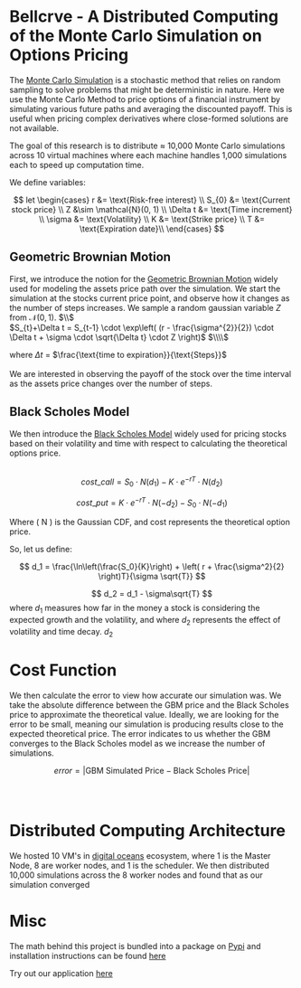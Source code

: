 # Bellcrve - A Distributed Computing of the Monte Carlo Simulation on Options Pricing

The [Monte Carlo Simulation](https://en.wikipedia.org/wiki/Monte_Carlo_method) is a stochastic method that relies on random sampling to solve problems that might be deterministic in nature. Here we use the Monte Carlo Method to price options of a financial instrument by simulating various future paths and averaging the discounted payoff. This is useful when pricing complex derivatives where close-formed solutions are not available.

The goal of this research is to distribute $\approx$ 10,000 Monte Carlo simulations across 10 virtual machines where each machine handles 1,000 simulations each to speed up computation time.

We define variables:

$$
let \begin{cases}
r &= \text{Risk-free interest} \\
S_{0} &= \text{Current stock price} \\
Z &\sim \mathcal{N}(0, 1) \\
\Delta t &= \text{Time increment} \\
\sigma &= \text{Volatility} \\
K &= \text{Strike price} \\
T &= \text{Expiration date}\\
\end{cases}
$$

## Geometric Brownian Motion

First, we introduce the notion for the [Geometric Brownian Motion](https://en.wikipedia.org/wiki/Geometric_Brownian_motion) widely used for modeling the assets price path over the simulation. We start the simulation at the stocks current price point, and observe how it changes as the number of steps increases. We sample a random gaussian variable $Z$ from $\mathcal{N}(0,1)$. $\\$
<br>
$S_{t}+\Delta t = S_{t-1} \cdot \exp\left( (r - \frac{\sigma^{2}}{2}) \cdot \Delta t + \sigma \cdot \sqrt{\Delta t} \cdot Z \right)$ $\\\\$

where $\Delta t$ = $\frac{\text{time to expiration}}{\text{Steps}}$
<br><br>
We are interested in observing the payoff of the stock over the time interval as the assets price changes over the number of steps.

## Black Scholes Model

We then introduce the [Black Scholes Model](https://en.wikipedia.org/wiki/Black%E2%80%93Scholes_model) widely used for pricing stocks based on their volatility and time with respect to calculating the theoretical options price.
<br><br>

$$ cost\_{call} = S_0 \cdot N(d_1) - K \cdot e^{-rT} \cdot N(d_2) $$

$$ cost\_{put} = K \cdot e^{-rT} \cdot N(-d_2) - S_0 \cdot N(-d_1) $$

Where \( N \) is the Gaussian CDF, and cost represents the theoretical option price.

So, let us define:

$$ d_1 = \frac{\ln\left(\frac{S_0}{K}\right) + \left( r + \frac{\sigma^2}{2} \right)T}{\sigma \sqrt{T}} $$

$$ d_2 = d_1 - \sigma\sqrt{T} $$
where $d_1$ measures how far in the money a stock is considering the expected growth and the volatility, and where $d_2$ represents the effect of volatility and time decay. $d_2$

# Cost Function

We then calculate the error to view how accurate our simulation was. We take the absolute difference between the GBM price and the Black Scholes price to approximate the theoretical value. Ideally, we are looking for the error to be small, meaning our simulation is producing results close to the expected theoretical price. The error indicates to us whether the GBM converges to the Black Scholes model as we increase the number of simulations.

$$ error = | \text{GBM Simulated Price} - \text{Black Scholes Price} | $$
<br><br>

# Distributed Computing Architecture

We hosted 10 VM's in [digital oceans](https://www.digitalocean.com/?utm_campaign=&utm_adgroup=&_keyword=digital%20ocean&_device=c&_adposition=&utm_content=&utm_medium=&utm_source=google&gad_source=1&gclid=CjwKCAjwx4O4BhAnEiwA42SbVGPd3FV9jRBghMXYhcsiOsN7E9DckmcgPRoOFcq0reL170Vf2X3faBoCasMQAvD_BwE) ecosystem, where 1 is the Master Node, 8 are worker nodes, and 1 is the scheduler. We then distributed 10,000 simulations across the 8 worker nodes and found that as our simulation converged

# Misc

The math behind this project is bundled into a package on [Pypi](https://pypi.org/manage/project/mc-option-simulator-yale/releases/) and installation instructions can be found [here](https://github.com/yalehacks/MonteMath/blob/main/MonteCarloPricing/readme.MD)

Try out our application [here](https://bellcrve.com/)
